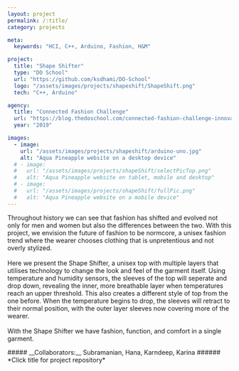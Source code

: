 ```yaml
---
layout: project
permalink: /:title/
category: projects

meta:
  keywords: "HCI, C++, Arduino, Fashion, H&M"

project:
  title: "Shape Shifter"
  type: "DO School"
  url: "https://github.com/ksdhami/DO-School"
  logo: "/assets/images/projects/shapeshift/ShapeShift.png"
  tech: "C++, Arduino"

agency:
  title: "Connected Fashion Challenge"
  url: "https://blog.thedoschool.com/connected-fashion-challenge-innovation-is-a-process/"
  year: "2019"

images:
  - image:
    url: "/assets/images/projects/shapeshift/arduino-uno.jpg"
    alt: "Aqua Pineapple website on a desktop device"
  # - image:
  #   url: "/assets/images/projects/shapeShift/selectPicTop.png"
  #   alt: "Aqua Pineapple website on tablet, mobile and desktop"
  # - image:
  #   url: "/assets/images/projects/shapeShift/fullPic.png"
  #   alt: "Aqua Pineapple website on a mobile device"
---
```

<p>Throughout history we can see that fashion has shifted and evolved not only for men and women but also the differences between the two. With this project, we envision the future of fashion to be normcore, a unisex fashion trend where the wearer chooses clothing that is unpretentious and not overly stylized. 
<br><br>
Here we present the Shape Shifter, a unisex top with multiple layers that utilises technology to change the look and feel of the garment itself. Using temperature and humidity sensors, the sleeves of the top will seperate and drop down, revealing the inner, more breathable layer when temperatures reach an upper threshold. This also creates a different style of top from the one before. When the temperature begins to drop, the sleeves will retract to their normal position, with the outer layer sleeves now covering more of the wearer.
<br><br>
With the Shape Shifter we have fashion, function, and comfort in a single garment. 
<br>
</p>
##### __Collaborators:__ Subramanian, Hana, Karndeep, Karina
###### *Click title for project repository*

<!-- 
In order for innovation to prosper, ideas must be shared, iterated, killed, executed and everything else in between. Fashion is a major talking point in terms of sustainability, personal expression and something we have to deal with day in and day out, and to not see this as a focal point to leverage technology on top of, is foolish 
-->
<!-- 
all focused around improving the user experience, showcasing unknown use cases and lastly, tackling the larger issue of sustainability in the fashion industry utilizing technology 
-->